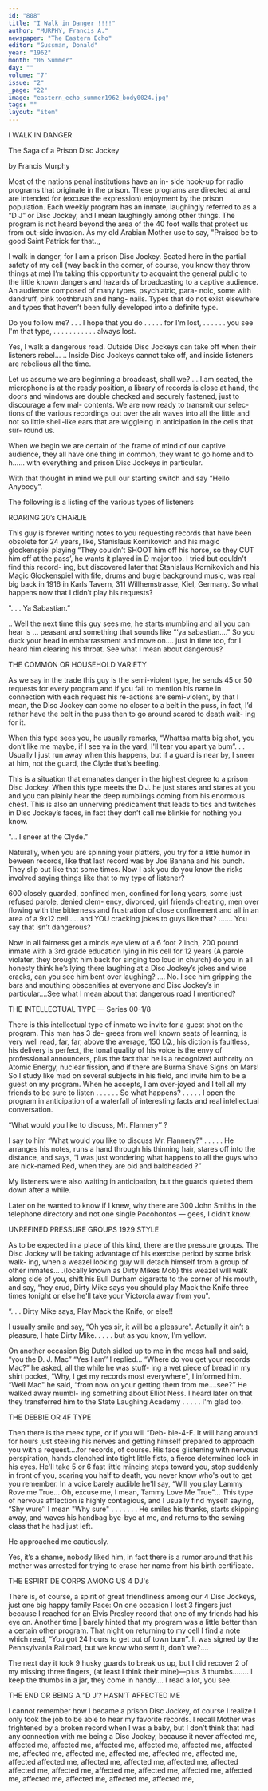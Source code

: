 ```yaml
---
id: "808"
title: "I Walk in Danger !!!!"
author: "MURPHY, Francis A."
newspaper: "The Eastern Echo"
editor: "Gussman, Donald"
year: "1962"
month: "06 Summer"
day: ""
volume: "7"
issue: "2"
_page: "22"
image: "eastern_echo_summer1962_body0024.jpg"
tags: ""
layout: "item"
---
```

I WALK IN DANGER

The Saga of a Prison Disc Jockey

by Francis Murphy

Most of the nations penal institutions have an in-
side hook-up for radio programs that originate in
the prison. These programs are directed at and
are intended for (excuse the expression) enjoyment
by the prison population. Each weekly program
has an inmate, laughingly referred to as a “D J” or
Disc Jockey, and I mean laughingly among other
things. The program is not heard beyond the area
of the 40 foot walls that protect us from out-side
invasion. As my old Arabian Mother use to say,
"Praised be to good Saint Patrick fer that.,,

I walk in danger, for I am a prison Disc Jockey.
Seated here in the partial safety of my cell (way
back in the corner, of course, you know they throw
things at me) I’m taking this opportunity to acquaint
the general public to the little known dangers and
hazards of broadcasting to a captive audience. An
audience composed of many types, psychiatric, para-
noic, some with dandruff, pink toothbrush and hang-
nails. Types that do not exist elsewhere and types
that haven’t been fully developed into a definite
type.

Do you follow me? . . . I hope that you do . . . . . 
for I'm lost, . . . . . . you see I'm that type, . . . . . . 
. . . . . always lost.

Yes, I walk a dangerous road. Outside Disc
Jockeys can take off when their listeners rebel... ..
Inside Disc Jockeys cannot take off, and inside
listeners are rebelious all the time.

Let us assume we are beginning a broadcast,
shall we? ....I am seated, the microphone is at
the ready position, a library of records is close at
hand, the doors and windows are double checked
and securely fastened, just to discourage a few mal-
contents. We are now ready to transmit our selec-
tions of the various recordings out over the air waves
into all the little and not so little shell-like ears that
are wiggleing in anticipation in the cells that sur-
round us.

When we begin we are certain of the frame of
mind of our captive audience, they all have one thing
in common, they want to go home and to h...... with
everything and prison Disc Jockeys in particular.

With that thought in mind we pull our starting
switch and say “Hello Anybody”.

The following is a listing of the various types of
listeners

ROARING 20’s CHARLIE

This guy is forever writing notes to you requesting
records that have been obsolete for 24 years, like,
Stanislaus Kornikovich and his magic glockenspiel
playing “They couldn’t SHOOT him off his horse,
so they CUT him off at the pass’, he wants it played
in D major too. I tried but couldn't find this record-
ing, but discovered later that Stanislaus Kornikovich
and his Magic Glockenspiel with fife, drums and
bugle background music, was real big back in 1916
in Karls Tavern, 311 Willhemstrasse, Kiel, Germany.
So what happens now that I didn’t play his requests?

". . . Ya Sabastian.”

.. Well the next time this guy sees me, he starts
mumbling and all you can hear is ... peasant and
something that sounds like “‘ya sabastian...." So
you duck your head in embarrassment and move
on.... just in time too, for I heard him clearing his
throat. See what I mean about dangerous?

THE COMMON OR HOUSEHOLD VARIETY

As we say in the trade this guy is the semi-violent
type, he sends 45 or 50 requests for every program
and if you fail to mention his name in connection
with each request his re-actions are semi-violent,
by that I mean, the Disc Jockey can come no closer
to a belt in the puss, in fact, I’d rather have the belt
in the puss then to go around scared to death wait-
ing for it.

When this type sees you, he usually remarks,
“Whattsa matta big shot, you don’t like me maybe,
if I see ya in the yard, I'll tear you apart ya bum”. . .
Usually I just run away when this happens, but if a
guard is near by, I sneer at him, not the guard, the
Clyde that’s beefing.

This is a situation that emanates danger in the
highest degree to a prison Disc Jockey. When this
type meets the D.J. he just stares and stares at you
and you can plainly hear the deep rumblings coming
from his enormous chest. This is also an unnerving
predicament that leads to tics and twitches in Disc
Jockey’s faces, in fact they don’t call me blinkie for
nothing you know.

"... I sneer at the Clyde.”

Naturally, when you are spinning your platters,
you try for a little humor in beween records, like
that last record was by Joe Banana and his bunch.
They slip out like that some times. Now I ask you
do you know the risks involved saying things like
that to my type of listener?

600 closely guarded, confined men, confined for
long years, some just refused parole, denied clem-
ency, divorced, girl friends cheating, men over
flowing with the bitterness and frustration of close
confinement and all in an area of a 9x12 cell.....
and YOU cracking jokes to guys like that? .......
You say that isn’t dangerous?

Now in all fairness get a minds eye view of a 6 foot
2 inch, 200 pound inmate with a 3rd grade education
lying in his cell for 12 years (A parole violater, they
brought him back for singing too loud in church) do
you in all honesty think he’s lying there laughing at
a Disc Jockey’s jokes and wise cracks, can you see
him bent over laughing? .... No. I see him gripping
the bars and mouthing obscenities at everyone and
Disc Jockey’s in particular....See what I mean
about that dangerous road I mentioned?

THE INTELLECTUAL TYPE — Series 00-1/8

There is this intellectual type of inmate we invite
for a guest shot on the program. This man has 3 de-
grees from well known seats of learning, is very well
read, far, far, above the average, 150 I.Q., his
diction is faultless, his delivery is perfect, the tonal
quality of his voice is the envy of professional
announcers, plus the fact that he is a recognized
authority on Atomic Energy, nuclear fission, and if
there are Burma Shave Signs on Mars! So I study
like mad on several subjects in his field, and invite
him to be a guest on my program. When he accepts,
I am over-joyed and I tell all my friends to be sure
to listen . . . . . . So what happens? . . . . . I open the
program in anticipation of a waterfall of interesting
facts and real intellectual conversation.

“What would you like to discuss, Mr. Flannery’’ ?

I say to him “What would you like to discuss Mr.
Flannery?" . . . . . He arranges his notes, runs a
hand through his thinning hair, stares off into the
distance, and says, “I was just wondering what
happens to all the guys who are nick-named Red,
when they are old and baldheaded ?”

My listeners were also waiting in anticipation, but the
guards quieted them down after a while.

Later on he wanted to know if I knew, why there
are 300 John Smiths in the telephone directory and
not one single Pocohontos — gees, I didn’t know.

UNREFINED PRESSURE GROUPS 1929 STYLE

As to be expected in a place of this kind, there are
the pressure groups. The Disc Jockey will be taking
advantage of his exercise period by some brisk walk-
ing, when a weazel looking guy will detach himself
from a group of other inmates... .(locally known
as Dirty Mikes Mob) this weazel will walk along
side of you, shift his Bull Durham cigarette to the
corner of his mouth, and say, “hey crud, Dirty Mike
says you should play Mack the Knife three times
tonight or else he'll take your Victorola away from
you".

“. . . Dirty Mike says, Play Mack the Knife, or else!!

I usually smile and say, “Oh yes sir, it will be a
pleasure". Actually it ain’t a pleasure, I hate Dirty
Mike. . . . . but as you know, I'm yellow.

On another occasion Big Dutch sidled up to me
in the mess hall and said, “you the D. J. Mac”
“Yes I am’’ I replied... “Where do you get your
records Mac?” he asked, all the while he was stuff-
ing a wet piece of bread in my shirt pocket, “Why,
I get my records most everywhere", I informed him.
“Well Mac" he said, “from now on your getting
them from me....see?’’ He walked away mumbl-
ing something about Elliot Ness. I heard later on
that they transferred him to the State Laughing
Academy . . . . . I'm glad too.

THE DEBBIE OR 4F TYPE

Then there is the meek type, or if you will “Deb-
bie-4-F. It will hang around for hours just steeling
his nerves and getting himself prepared to approach
you with a request....for records, of course. His
face glistening with nervous perspiration, hands
clenched into tight little fists, a fierce determined
look in his eyes. He'll take 5 or 6 fast little mincing
steps toward you, stop suddenly in front of you,
scaring you half to death, you never know who's
out to get you remember. In a voice barely audible
he'll say, “Will you play Lammy Rove me True...
Oh, excuse me, I mean, Tammy Love Me True"...
This type of nervous afflection is highly contagious,
and I usually find myself saying, “Shy wure’’ I mean
"Why sure" . . . . . . . He smiles his thanks, starts
skipping away, and waves his handbag bye-bye at
me, and returns to the sewing class that he had just
left.

He approached me cautiously.

Yes, it’s a shame, nobody liked him, in fact there
is a rumor around that his mother was arrested for
trying to erase her name from his birth certificate.

THE ESPIRT DE CORPS AMONG US 4 DJ's

There is, of course, a spirit of great friendliness
among our 4 Disc Jockeys, just one big happy family
Pace: On one occasion I lost 3 fingers just because
I reached for an Elvis Presley record that one of my
friends had his eye on. Another time | barely hinted
that my program was a little better than a certain
other program. That night on returning to my cell
I find a note which read, “You got 24 hours to get
out of town bum’’. It was signed by the Pennsylvania
Railroad, but we know who sent it, don’t we?....

The next day it took 9 husky guards to break us up,
but I did recover 2 of my missing three fingers, (at
least I think their mine)—plus 3 thumbs........
I keep the thumbs in a jar, they come in handy....
I read a lot, you see.

THE END
OR
BEING A “D J’? HASN’T AFFECTED ME

I cannot remember how I became a prison Disc
Jockey, of course I realize I only took the job to be
able to hear my favorite records. I recall Mother
was frightened by a broken record when I was a
baby, but I don’t think that had any connection
with me being a Disc Jockey, because it never
affected me, affected me, affected me, affected me,
affected me, affected me, affected me, affected me,
affected me, affected me, affected me, affected me, affected
affected me, affected me, affected me, affected me, affected
affected me, affected me, affected me, affected me, affected me,
affected me, affected me, affected me, affected me, affected me,
